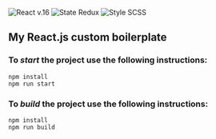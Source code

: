 <!-- ![Arnie React Boilerplate](https://img.shields.io/badge/arnie-react_boilerplate-green.svg?logo=react&style=for-the-badge) -->
![React v.16](https://img.shields.io/badge/view-React-green.svg?logo=react)
![State Redux](https://img.shields.io/badge/state-Redux-green.svg?logo=redux)
![Style SCSS](https://img.shields.io/badge/styles-SCSS-green.svg?logo=sass)

## My React.js custom boilerplate

### To *start* the project use the following instructions:
```
npm install
npm run start
```

### To *build* the project use the following instructions:
```
npm install
npm run build
```